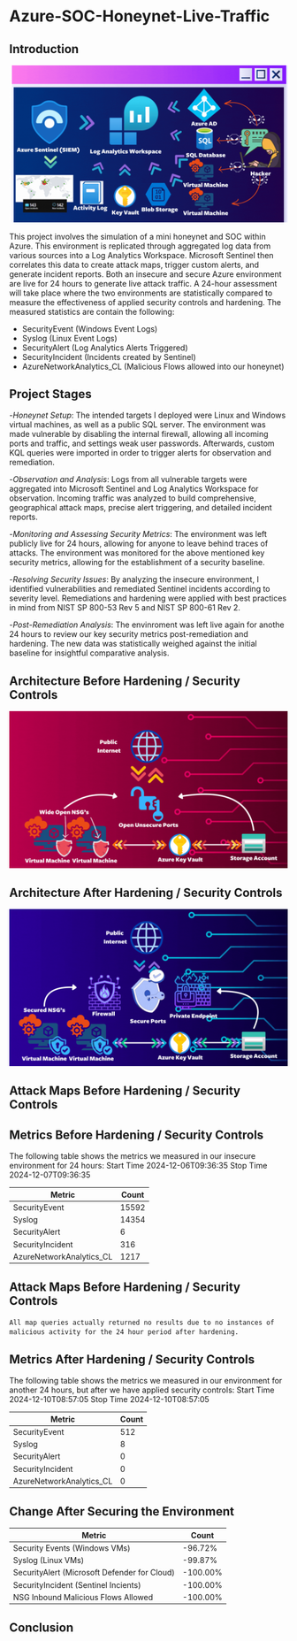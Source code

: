 # Azure-SOC-Honeynet-Live-Traffic


## Introduction
![image alt](https://github.com/richurross/Azure-SOC-Honeynet-Live-Traffic-/blob/3a87e787047bd4e10c6d9ea0718f6f7e2da9bc94/1.gif)

This project involves the simulation of a mini honeynet and SOC within Azure. This environment is replicated through aggregated log data from various sources into a Log Analytics Workspace. Microsoft Sentinel then correlates this data to create attack maps, trigger custom alerts, and generate incident reports. Both an insecure and secure Azure environment are live for 24 hours to generate live attack traffic. A 24-hour assessment will take place where the two environments are statistically compared to measure the effectiveness of applied security controls and hardening. The measured statistics are contain the following:

- SecurityEvent (Windows Event Logs)
- Syslog (Linux Event Logs)
- SecurityAlert (Log Analytics Alerts Triggered)
- SecurityIncident (Incidents created by Sentinel)
- AzureNetworkAnalytics_CL (Malicious Flows allowed into our honeynet)
  
## Project Stages
-_Honeynet Setup_: The intended targets I deployed were Linux and Windows virtual machines, as well as a public SQL server. The environment was made vulnerable by disabling the internal firewall, allowing all incoming ports and traffic, and settings weak user passwords. Afterwards, custom KQL queries were imported in order to trigger alerts for observation and remediation.

-_Observation and Analysis_: Logs from all vulnerable targets were aggregated into Microsoft Sentinel and Log Analytics Workspace for observation. Incoming traffic was analyzed to build comprehensive, geographical attack maps, precise alert triggering, and detailed incident reports.

-_Monitoring and Assessing Security Metrics_: The environment was left publicly live for 24 hours, allowing for anyone to leave behind traces of attacks. The environment was monitored for the above mentioned key security metrics, allowing for the establishment of a security baseline.

-_Resolving Security Issues_: By analyzing the insecure environment, I identified vulnerabilities and remediated Sentinel incidents according to severity level. Remediations and hardening were applied with best practices in mind from NIST SP 800-53 Rev 5 and NIST SP 800-61 Rev 2.

-_Post-Remediation Analysis_:  The envinroment was left live again for anothe 24 hours to review our key security metrics post-remediation and hardening. The new data was statistically weighed against the initial baseline for insightful comparative analysis.


## Architecture Before Hardening / Security Controls
![image alt](https://github.com/richurross/Azure-SOC-Honeynet-Live-Traffic-/blob/3a87e787047bd4e10c6d9ea0718f6f7e2da9bc94/2.gif)

## Architecture After Hardening / Security Controls
![image alt](https://github.com/richurross/Azure-SOC-Honeynet-Live-Traffic-/blob/3a87e787047bd4e10c6d9ea0718f6f7e2da9bc94/3.gif)


## Attack Maps Before Hardening / Security Controls

## Metrics Before Hardening / Security Controls

The following table shows the metrics we measured in our insecure environment for 24 hours:
Start Time 2024-12-06T09:36:35
Stop Time 2024-12-07T09:36:35

| Metric                   | Count
| ------------------------ | -----
| SecurityEvent            | 15592
| Syslog                   | 14354
| SecurityAlert            | 6
| SecurityIncident         | 316
| AzureNetworkAnalytics_CL | 1217

## Attack Maps Before Hardening / Security Controls

```All map queries actually returned no results due to no instances of malicious activity for the 24 hour period after hardening.```

## Metrics After Hardening / Security Controls

The following table shows the metrics we measured in our environment for another 24 hours, but after we have applied security controls:
Start Time 2024-12-10T08:57:05
Stop Time	2024-12-10T08:57:05

| Metric                   | Count
| ------------------------ | -----
| SecurityEvent            | 512
| Syslog                   | 8
| SecurityAlert            | 0
| SecurityIncident         | 0
| AzureNetworkAnalytics_CL | 0

## Change After Securing the Environment

| Metric                   | Count
| ------------------------ | -----
| Security Events (Windows VMs)            | -96.72%
| Syslog (Linux VMs)                   | -99.87%
| SecurityAlert (Microsoft Defender for Cloud)            | -100.00%
| SecurityIncident (Sentinel Incients)       | -100.00%
| NSG Inbound Malicious Flows Allowed | -100.00%

## Conclusion


